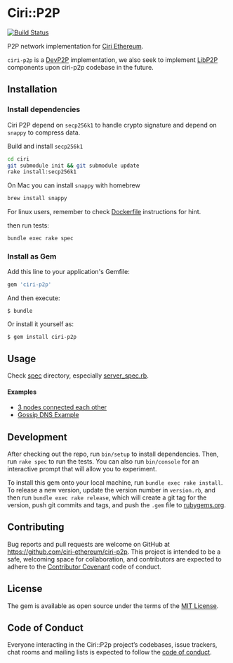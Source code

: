 # Ciri::P2P 
[![Build Status](https://travis-ci.org/ciri-ethereum/ciri-p2p.svg?branch=master)](https://travis-ci.org/ciri-ethereum/ciri-p2p)

P2P network implementation for [Ciri Ethereum](https://github.com/ciri-ethereum/ciri).

`ciri-p2p` is a [DevP2P](https://github.com/ethereum/devp2p) implementation, we also seek to implement [LibP2P](https://github.com/libp2p/libp2p) components upon ciri-p2p codebase in the future.

## Installation

### Install dependencies

Ciri P2P depend on `secp256k1` to handle crypto signature and depend on `snappy` to compress data.

Build and install `secp256k1`

``` bash
cd ciri
git submodule init && git submodule update
rake install:secp256k1
```

On Mac you can install `snappy` with homebrew

``` bash
brew install snappy
```

For linux users, remember to check [Dockerfile](/docker) instructions for hint.

then run tests: 
``` bash
bundle exec rake spec
```

### Install as Gem

Add this line to your application's Gemfile:

```ruby
gem 'ciri-p2p'
```

And then execute:

    $ bundle

Or install it yourself as:

    $ gem install ciri-p2p

## Usage

Check [spec](https://github.com/ciri-ethereum/ciri-p2p/tree/master/spec) directory, especially [server_spec.rb](https://github.com/ciri-ethereum/ciri-p2p/blob/master/spec/ciri/p2p/server_spec.rb).

#### Examples

* [3 nodes connected each other](https://github.com/ciri-ethereum/ciri-p2p/blob/master/spec/ciri/p2p/server_spec.rb#L106)
* [Gossip DNS Example](https://github.com/jjyr/gossip-dns-example)

## Development

After checking out the repo, run `bin/setup` to install dependencies. Then, run `rake spec` to run the tests. You can also run `bin/console` for an interactive prompt that will allow you to experiment.

To install this gem onto your local machine, run `bundle exec rake install`. To release a new version, update the version number in `version.rb`, and then run `bundle exec rake release`, which will create a git tag for the version, push git commits and tags, and push the `.gem` file to [rubygems.org](https://rubygems.org).

## Contributing

Bug reports and pull requests are welcome on GitHub at https://github.com/ciri-ethereum/ciri-p2p. This project is intended to be a safe, welcoming space for collaboration, and contributors are expected to adhere to the [Contributor Covenant](http://contributor-covenant.org) code of conduct.

## License

The gem is available as open source under the terms of the [MIT License](https://opensource.org/licenses/MIT).

## Code of Conduct

Everyone interacting in the Ciri::P2p project’s codebases, issue trackers, chat rooms and mailing lists is expected to follow the [code of conduct](https://github.com/[USERNAME]/ciri-p2p/blob/master/CODE_OF_CONDUCT.md).

